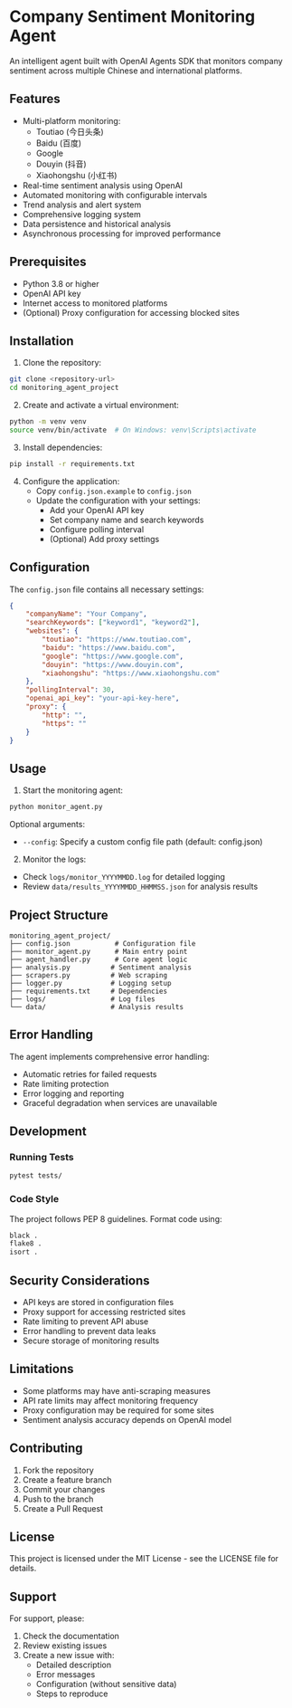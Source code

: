 # Company Sentiment Monitoring Agent

An intelligent agent built with OpenAI Agents SDK that monitors company sentiment across multiple Chinese and international platforms.

## Features

- Multi-platform monitoring:
  - Toutiao (今日头条)
  - Baidu (百度)
  - Google
  - Douyin (抖音)
  - Xiaohongshu (小红书)
- Real-time sentiment analysis using OpenAI
- Automated monitoring with configurable intervals
- Trend analysis and alert system
- Comprehensive logging system
- Data persistence and historical analysis
- Asynchronous processing for improved performance

## Prerequisites

- Python 3.8 or higher
- OpenAI API key
- Internet access to monitored platforms
- (Optional) Proxy configuration for accessing blocked sites

## Installation

1. Clone the repository:
```bash
git clone <repository-url>
cd monitoring_agent_project
```

2. Create and activate a virtual environment:
```bash
python -m venv venv
source venv/bin/activate  # On Windows: venv\Scripts\activate
```

3. Install dependencies:
```bash
pip install -r requirements.txt
```

4. Configure the application:
   - Copy `config.json.example` to `config.json`
   - Update the configuration with your settings:
     - Add your OpenAI API key
     - Set company name and search keywords
     - Configure polling interval
     - (Optional) Add proxy settings

## Configuration

The `config.json` file contains all necessary settings:

```json
{
    "companyName": "Your Company",
    "searchKeywords": ["keyword1", "keyword2"],
    "websites": {
        "toutiao": "https://www.toutiao.com",
        "baidu": "https://www.baidu.com",
        "google": "https://www.google.com",
        "douyin": "https://www.douyin.com",
        "xiaohongshu": "https://www.xiaohongshu.com"
    },
    "pollingInterval": 30,
    "openai_api_key": "your-api-key-here",
    "proxy": {
        "http": "",
        "https": ""
    }
}
```

## Usage

1. Start the monitoring agent:
```bash
python monitor_agent.py
```

Optional arguments:
- `--config`: Specify a custom config file path (default: config.json)

2. Monitor the logs:
- Check `logs/monitor_YYYYMMDD.log` for detailed logging
- Review `data/results_YYYYMMDD_HHMMSS.json` for analysis results

## Project Structure

```
monitoring_agent_project/
├── config.json           # Configuration file
├── monitor_agent.py      # Main entry point
├── agent_handler.py      # Core agent logic
├── analysis.py          # Sentiment analysis
├── scrapers.py          # Web scraping
├── logger.py            # Logging setup
├── requirements.txt     # Dependencies
├── logs/                # Log files
└── data/                # Analysis results
```

## Error Handling

The agent implements comprehensive error handling:
- Automatic retries for failed requests
- Rate limiting protection
- Error logging and reporting
- Graceful degradation when services are unavailable

## Development

### Running Tests

```bash
pytest tests/
```

### Code Style

The project follows PEP 8 guidelines. Format code using:
```bash
black .
flake8 .
isort .
```

## Security Considerations

- API keys are stored in configuration files
- Proxy support for accessing restricted sites
- Rate limiting to prevent API abuse
- Error handling to prevent data leaks
- Secure storage of monitoring results

## Limitations

- Some platforms may have anti-scraping measures
- API rate limits may affect monitoring frequency
- Proxy configuration may be required for some sites
- Sentiment analysis accuracy depends on OpenAI model

## Contributing

1. Fork the repository
2. Create a feature branch
3. Commit your changes
4. Push to the branch
5. Create a Pull Request

## License

This project is licensed under the MIT License - see the LICENSE file for details.

## Support

For support, please:
1. Check the documentation
2. Review existing issues
3. Create a new issue with:
   - Detailed description
   - Error messages
   - Configuration (without sensitive data)
   - Steps to reproduce

